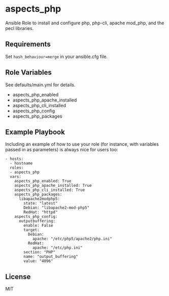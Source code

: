 aspects_php
=========
Ansible Role to install and configure php, php-cli, apache mod_php, and the pecl libraries.


Requirements
------------

Set ```hash_behaviour=merge``` in your ansible.cfg file.

Role Variables
--------------

See defaults/main.yml for details.

* aspects_php_enabled
* aspects_php_apache_installed
* aspects_php_cli_installed
* aspects_php_config
* aspects_php_packages

Example Playbook
-------------------------

Including an example of how to use your role (for instance, with variables passed in as parameters) is always nice for users too:

    - hosts:
      - hostname
      roles:
      - aspects_php
      vars:
        aspects_php_enabled: True
        aspects_php_apache_installed: True
        aspects_php_cli_installed: True
        aspects_php_packages:
          libapache2modphp5:
            state: "latest"
            Debian: "libapache2-mod-php5"
            RedHat: "httpd"
        aspects_php_config:
          outputbuffering:
            enable: False
            target:
              Debian:
                apache: "/etc/php5/apache2/php.ini"
              RedHat:
                apache: "/etc/php.ini"
            section: "PHP"
            name: "output_buffering"
            value: "4096"

License
-------

MIT
